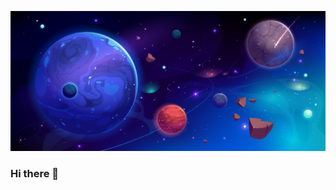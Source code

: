 [![Social banner for Capytalist, Star vector created by vectorpouch](https://github.com/Capytalist0/Capytalist0/blob/main/assets/header.jpg)](https://capytalist.dev/)

### Hi there 👋

<!--
**Capytalist0/Capytalist0** is a ✨ _special_ ✨ repository because its `README.md` (this file) appears on your GitHub profile.

Here are some ideas to get you started:

- 🔭 I’m currently working on ...
- 🌱 I’m currently learning ...
- 👯 I’m looking to collaborate on ...
- 🤔 I’m looking for help with ...
- 💬 Ask me about ...
- 📫 How to reach me: ...
- 😄 Pronouns: ...
- ⚡ Fun fact: ...
-->
